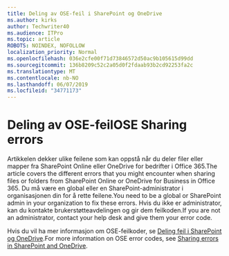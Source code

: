 ```yaml
---
title: Deling av OSE-feil i SharePoint og OneDrive
ms.author: kirks
author: Techwriter40
ms.audience: ITPro
ms.topic: article
ROBOTS: NOINDEX, NOFOLLOW
localization_priority: Normal
ms.openlocfilehash: 036e2cfe00f71d73846572d50ac9b105615d99dd
ms.sourcegitcommit: 136b8209c52c2a05d0f2fdaab93b2cd92253fa2c
ms.translationtype: MT
ms.contentlocale: nb-NO
ms.lasthandoff: 06/07/2019
ms.locfileid: "34771173"
---
```

# <a name="ose-sharing-errors"></a><span data-ttu-id="6c533-102">Deling av OSE-feil</span><span class="sxs-lookup"><span data-stu-id="6c533-102">OSE Sharing errors</span></span>

<span data-ttu-id="6c533-103">Artikkelen dekker ulike feilene som kan oppstå når du deler filer eller mapper fra SharePoint Online eller OneDrive for bedrifter i Office 365.</span><span class="sxs-lookup"><span data-stu-id="6c533-103">The article covers the different errors that you might encounter when sharing files or folders from SharePoint Online or OneDrive for Business in Office 365.</span></span> <span data-ttu-id="6c533-104">Du må være en global eller en SharePoint-administrator i organisasjonen din for å rette feilene.</span><span class="sxs-lookup"><span data-stu-id="6c533-104">You need to be a global or SharePoint admin in your organization to fix these errors.</span></span> <span data-ttu-id="6c533-105">Hvis du ikke er administrator, kan du kontakte brukerstøtteavdelingen og gir dem feilkoden.</span><span class="sxs-lookup"><span data-stu-id="6c533-105">If you are not an administrator, contact your help desk and give them your error code.</span></span>

<span data-ttu-id="6c533-106">Hvis du vil ha mer informasjon om OSE-feilkoder, se [Deling feil i SharePoint og OneDrive](https://docs.microsoft.com/sharepoint/sharepoint-onedrive-error-message).</span><span class="sxs-lookup"><span data-stu-id="6c533-106">For more information on OSE error codes, see [Sharing errors in SharePoint and OneDrive](https://docs.microsoft.com/sharepoint/sharepoint-onedrive-error-message).</span></span>
